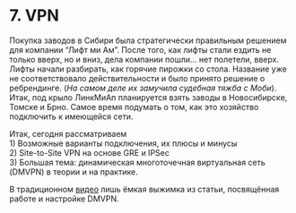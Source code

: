 # 7. VPN

Покупка заводов в Сибири была стратегически правильным решением для компании “Лифт ми Ам”. После того, как лифты стали ездить не только вверх, но и вниз, дела компании пошли… нет полетели, вверх. Лифты начали разбирать, как горячие пирожки со стола. Название уже не соответствовало действительности и было принято решение о ребрендинге. \(_На самом деле их замучила судебная тяжба с Моби_\).  
Итак, под крыло ЛинкМиАп планируется взять заводы в Новосибирске, Томске и Брно. Самое время подумать о том, как это хозяйство подключить к имеющейся сети.

Итак, сегодня рассматриваем  
1\) Возможные варианты подключения, их плюсы и минусы  
2\) Site-to-Site VPN на основе GRE и IPSec  
3\) Большая тема: динамическая многоточечная виртуальная сеть \(DMVPN\) в теории и на практике.

В традиционном [видео](https://youtu.be/e6l02YjMcbw) лишь ёмкая выжимка из статьи, посвящённая работе и настройке DMVPN.

